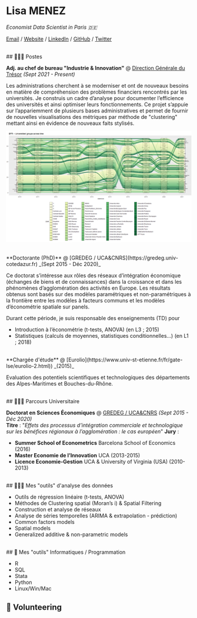 # Lisa MENEZ

_Economist Data Scientist in Paris 🇩🇪_ <br>

[Email](mailto:lisa.menez@free.fr) / [Website](https://lmermaid.github.io/cv_eng) / [LinkedIn](https://www.linkedin.com/in/lisa-menez-10b6631ba/) / [GitHub](https://github.com/lmermaid/) / [Twitter](https://twitter.com/lisamenez/) 

<br>
## 👩🏼‍💻 Postes 
<br>

**Adj. au chef de bureau "Industrie & Innovation"** @ [Direction Générale du Trésor](https://www.tresor.economie.gouv.fr/) _(Sept 2021 - Present)_<br>

Les administrations cherchent à se moderniser et ont de nouveaux
besoins en matière de compréhension des problèmes financiers
rencontrés par les universités. Je construis un cadre d’analyse pour
documenter l’efficience des universités et ainsi optimiser leurs
fonctionnements. Ce projet s’appuie sur l’appariemment de plusieurs
bases administratives et permet de fournir de nouvelles
visualisations des métriques par méthode de "clustering" mettant ainsi
en évidence de nouveaux faits stylisés.

![Universités](/assets/images/BNR.png)

<br>
**Doctorante (PhD)** @ [GREDEG / UCA&CNRS](https://gredeg.univ-cotedazur.fr) _(Sept 2015 - Déc 2020)_<br>

Ce doctorat s’intéresse aux rôles des réseaux d’intégration économique
(échanges de biens et de connaissances) dans la croissance et dans les
phénomènes d’agglomération des activités en Europe. Les résultats
obtenus sont basés sur des modèles paramétriques et non-paramétriques
à la frontière entre les modèles à facteurs communs et les modèles
d’économétrie spatiale sur panels.

Durant cette période, je suis responsable des enseignements (TD) pour
- Introduction à l’économétrie (t-tests, ANOVA) (en L3 ; 2015)
- Statistiques (calculs de moyennes, statistiques conditionnelles...) (en L1 ; 2018)

<br>
**Chargée d'étude** @ [Eurolio](https://www.univ-st-etienne.fr/fr/gate-lse/eurolio-2.html)) _(2015)_<br>

Evaluation des potentiels scientifiques et technologiques des départements des
Alpes-Maritimes et Bouches-du-Rhône.

<br>
## 👩🏼‍💻 Parcours Universitaire 
<br>

**Doctorat en Sciences Économiques** @ [GREDEG / UCA&CNRS](www.unice.fr)  _(Sept 2015 - Déc 2020)_ <br>
**Titre** : "*Effets des processus d’intégration commerciale et technologique sur les
bénéfices régionaux à l’agglomération : le cas européen*"
**Jury** :

- **Summer School of Econometrics** Barcelona School of Economics (2016)
- **Master Economie de l’Innovation** UCA (2013-2015)
- **Licence Economie-Gestion** UCA & University of Virginia (USA) (2010-2013)

<br>
## 👩🏼‍💻 Mes "outils" d'analyse des données

- Outils de régression linéaire (t-tests, ANOVA)
- Méthodes de Clustering spatial (Moran’s i) & Spatial Filtering
- Construction et analyse de réseaux
- Analyse de séries temporelles (ARIMA & extrapolation - prédiction)
- Common factors models
- Spatial models
- Generalized additive & non-parametric models

<br>
## 📌 Mes "outils" Informatiques / Programmation

- R 
- SQL 
- Stata 
- Python 
- Linux/Win/Mac


## 📌 Volunteering
<br><br>
